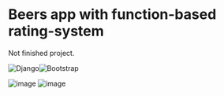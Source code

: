 # Beers app with function-based rating-system
Not finished project.

![Django](https://img.shields.io/badge/django-%23092E20.svg?style=for-the-badge&logo=django&logoColor=white)![Bootstrap](https://img.shields.io/badge/bootstrap-%23563D7C.svg?style=for-the-badge&logo=bootstrap&logoColor=white)

![image](https://user-images.githubusercontent.com/78956327/229901514-cc8cf9c2-e1d6-4885-a16b-3717ff6fb8a2.png)
![image](https://user-images.githubusercontent.com/78956327/229901662-82b32d67-4bab-4cb2-b39c-0c23b435128a.png)
